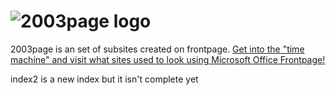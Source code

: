 # ![2003page logo](http://2003page.ga/index_files/image001.gif)
2003page is an set of subsites created on frontpage. [Get into the "time machine" and visit what sites used to look using Microsoft Office Frontpage!](http://2003page.ga)

index2 is a new index but it isn't complete yet
